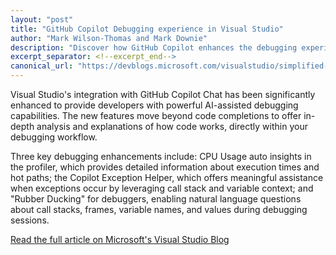 ```yaml
---
layout: "post"
title: "GitHub Copilot Debugging experience in Visual Studio"
author: "Mark Wilson-Thomas and Mark Downie"
description: "Discover how GitHub Copilot enhances the debugging experience in Visual Studio."
excerpt_separator: <!--excerpt_end-->
canonical_url: "https://devblogs.microsoft.com/visualstudio/simplified-code-refinement-and-debugging-with-github-copilot-chat/"
---
```


Visual Studio's integration with GitHub Copilot Chat has been significantly enhanced to provide developers with powerful AI-assisted debugging capabilities. The new features move beyond code completions to offer in-depth analysis and explanations of how code works, directly within your debugging workflow.<!--excerpt_end-->

Three key debugging enhancements include: CPU Usage auto insights in the profiler, which provides detailed information about execution times and hot paths; the Copilot Exception Helper, which offers meaningful assistance when exceptions occur by leveraging call stack and variable context; and "Rubber Ducking" for debuggers, enabling natural language questions about call stacks, frames, variable names, and values during debugging sessions.

[Read the full article on Microsoft's Visual Studio Blog](https://devblogs.microsoft.com/visualstudio/simplified-code-refinement-and-debugging-with-github-copilot-chat/)
